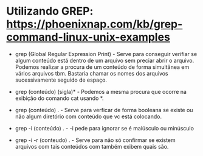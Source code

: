 # Utilizando GREP: https://phoenixnap.com/kb/grep-command-linux-unix-examples

- grep (Global Regular Expression Print) - Serve para conseguir verifiar se algum conteúdo está dentro de um arquivo sem preciar abrir o arquivo. Podemos realizar a procura de um conteúdo de forma simultânea em vários arquivos tbm. Bastaria chamar os nomes dos arquivos sucessivamente seguido de espaço.

- grep (conteúdo) (sigla)* - Podemos a mesma procura que ocorre na exibição do comando cat usando *.

- grep (conteúdo) . - Serve para verficar de forma booleana se existe ou não algum diretório com conteúdo que vc está colocando.

- grep -i (conteúdo) . - -i pede para ignorar se é maiúsculo ou minúsculo

- grep -i -r (conteudo) . - Serve para não só confirmar se existem arquivos com tais conteúdos com também exibem quais são.